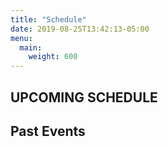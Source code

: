 ```yaml
---
title: "Schedule"
date: 2019-08-25T13:42:13-05:00
menu:
  main:
    weight: 600
---
```

## UPCOMING SCHEDULE

<link href="https://unpkg.com/@fullcalendar/core@4.3.1/main.min.css" rel="stylesheet">
<link href="https://unpkg.com/@fullcalendar/list@4.3.0/main.min.css" rel="stylesheet">
<script src="https://unpkg.com/@fullcalendar/core@4.3.1/main.min.js"></script>
<script src="https://unpkg.com/@fullcalendar/google-calendar@4.3.0/main.min.js"></script>
<script src="/customListView.js"></script>

<script type='text/javascript'>
  document.addEventListener('DOMContentLoaded', function() {
    var calendarEl = document.getElementById('calendar');

    var calendar = new FullCalendar.Calendar(calendarEl, {
      plugins: [ 'list', 'googleCalendar' ],
      header: false,
      defaultView: 'list',
      duration: { day: 365 },
      googleCalendarApiKey: 'AIzaSyCTjnKkpaxowdC4yRKVxpipbwPT14yrve8',
      eventSources: [
        {
          googleCalendarId: 'manitowocmarineband.org_t157r5a71378md7r86m4jn5lc0@group.calendar.google.com'
        },
        {
          googleCalendarId: 'manitowocmarineband.org_qin5q3e7s39jlqsd4p1hfu9ino@group.calendar.google.com',
          className: 'other-event'
        }
      ],
      height: 'auto',
      navLinks: false
    });

    calendar.render();

    var calendarOldEl = document.getElementById('calendar_old');
    var beginDate = new Date();
    var endDate = new Date();

    beginDate.setMonth(0);
    beginDate.setDate(1);
    endDate.setDate(endDate.getDate() - 1);

    var calendar = new FullCalendar.Calendar(calendarOldEl, {
      plugins: [ 'list', 'googleCalendar' ],
      header: false,
      defaultView: 'list',
      googleCalendarApiKey: 'AIzaSyCTjnKkpaxowdC4yRKVxpipbwPT14yrve8',
      eventSources: [
        {
          googleCalendarId: 'manitowocmarineband.org_t157r5a71378md7r86m4jn5lc0@group.calendar.google.com'
        },
        {
          googleCalendarId: 'manitowocmarineband.org_qin5q3e7s39jlqsd4p1hfu9ino@group.calendar.google.com',
          className: 'other-event'
        }
      ],
      height: 'auto',
      visibleRange:{
        start: beginDate,
        end: endDate
      }
    });

    calendar.render();
  });
</script>

<div id="calendar"></div>

## Past Events
<div id="calendar_old"></div>
